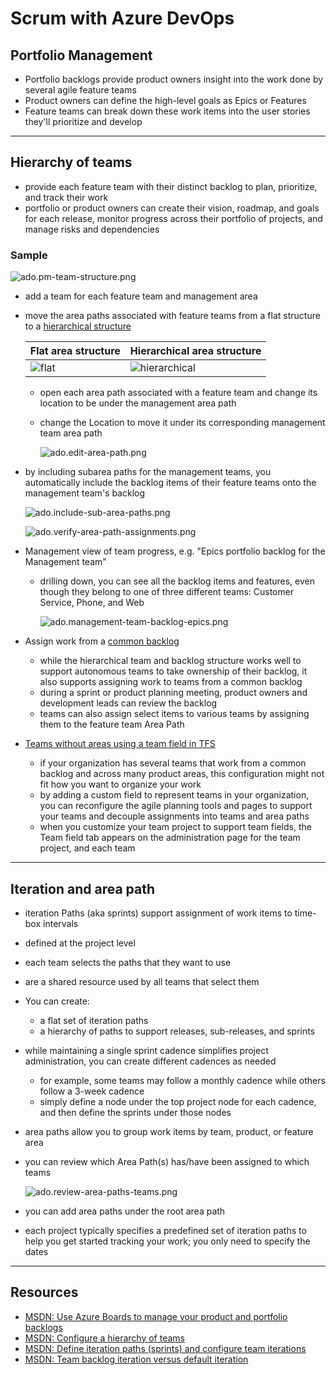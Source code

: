 # Scrum with Azure DevOps

## Portfolio Management

- Portfolio backlogs provide product owners insight into the work done by several agile feature teams
- Product owners can define the high-level goals as Epics or Features
- Feature teams can break down these work items into the user stories they'll prioritize and develop

---

## Hierarchy of teams

- provide each feature team with their distinct backlog to plan, prioritize, and track their work
- portfolio or product owners can create their vision, roadmap, and goals for each release, monitor progress across their portfolio of projects, and manage risks and dependencies

### Sample

![ado.pm-team-structure.png](project-management/scrum/.media/ado.pm-team-structure.png)

- add a team for each feature team and management area
- move the area paths associated with feature teams from a flat structure to a [hierarchical structure](https://docs.microsoft.com/en-us/azure/devops/boards/plans/configure-hierarchical-teams?view=azure-devops#move-area-paths-into-a-hierarchical-structure)

  Flat area structure | Hierarchical area structure
  --------------------|----------------------------
  ![flat](project-management/scrum/.media/ado.team-list-hierarchy-structure.1.png) | ![hierarchical](project-management/scrum/.media/ado.team-list-hierarchy-structure.2.png)

  - open each area path associated with a feature team and change its location to be under the management area path
  - change the Location to move it under its corresponding management team area path

    ![ado.edit-area-path.png](project-management/scrum/.media/ado.edit-area-path.png)

- by including subarea paths for the management teams, you automatically include the backlog items of their feature teams onto the management team's backlog

  ![ado.include-sub-area-paths.png](project-management/scrum/.media/ado.include-sub-area-paths.png)

  ![ado.verify-area-path-assignments.png](project-management/scrum/.media/ado.verify-area-path-assignments.png)

- Management view of team progress, e.g. "Epics portfolio backlog for the Management team"
  - drilling down, you can see all the backlog items and features, even though they belong to one of three different teams: Customer Service, Phone, and Web

    ![ado.management-team-backlog-epics.png](project-management/scrum/.media/ado.management-team-backlog-epics.png)

- Assign work from a [common backlog](https://docs.microsoft.com/en-us/azure/devops/boards/plans/portfolio-management?view=azure-devops#assign-work-from-a-common-backlog)
  - while the hierarchical team and backlog structure works well to support autonomous teams to take ownership of their backlog, it also supports assigning work to teams from a common backlog
  - during a sprint or product planning meeting, product owners and development leads can review the backlog
  - teams can also assign select items to various teams by assigning them to the feature team Area Path

- [Teams without areas using a team field in TFS](https://nkdagility.com/blog/team-foundation-server-2012-teams-without-areas/)
  - if your organization has several teams that work from a common backlog and across many product areas, this configuration might not fit how you want to organize your work
  - by adding a custom field to represent teams in your organization, you can reconfigure the agile planning tools and pages to support your teams and decouple assignments into teams and area paths
  - when you customize your team project to support team fields, the Team field tab appears on the administration page for the team project, and each team

---

## Iteration and area path

- iteration Paths (aka sprints) support assignment of work items to time-box intervals
- defined at the project level
- each team selects the paths that they want to use
- are a shared resource used by all teams that select them
- You can create:
  - a flat set of iteration paths
  - a hierarchy of paths to support releases, sub-releases, and sprints
- while maintaining a single sprint cadence simplifies project administration, you can create different cadences as needed
  - for example, some teams may follow a monthly cadence while others follow a 3-week cadence
  - simply define a node under the top project node for each cadence, and then define the sprints under those nodes

- area paths allow you to group work items by team, product, or feature area
- you can review which Area Path(s) has/have been assigned to which teams

  ![ado.review-area-paths-teams.png](project-management/scrum/.media/ado.review-area-paths-teams.png)

- you can add area paths under the root area path
- each project typically specifies a predefined set of iteration paths to help you get started tracking your work; you only need to specify the dates

---

## Resources

- [MSDN: Use Azure Boards to manage your product and portfolio backlogs](https://docs.microsoft.com/en-us/azure/devops/boards/plans/portfolio-management?view=azure-devops)
- [MSDN: Configure a hierarchy of teams](https://docs.microsoft.com/en-us/azure/devops/boards/plans/configure-hierarchical-teams?view=azure-devops)
- [MSDN: Define iteration paths (sprints) and configure team iterations](https://docs.microsoft.com/en-us/azure/devops/organizations/settings/set-iteration-paths-sprints?view=azure-devops&tabs=browser)
- [MSDN: Team backlog iteration versus default iteration](https://docs.microsoft.com/en-us/azure/devops/organizations/settings/set-iteration-paths-sprints?view=azure-devops&tabs=browser#team-backlog-iteration-versus-default-iteration)
